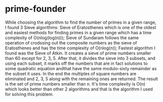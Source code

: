 # prime-founder

While choosing the algorithm to find the number of primes in a given range, I found 3 Sieve algorithms:
Sieve of Eratosthenes which is one of the oldest and easiest methods for finding primes in a given range which has a time complexity of O(nlog(log(n)));
Sieve of Sundaram follows the same operation of crodssing out the composite numbers as the sieve of Eratosthenes and has the time complexity of O(nlog(n));
Fastest algorithm I found was the Sieve of Atkin. It creates a sieve of prime numbers smaller than 60 except for 2, 3, 5. After that, it divides the sieve into 3 subsets, and using each subset, it marks off the numbers that are in fact solutions to some quadratic equation andthat have the same modulo-sixty remainder as the subset it uses. In the end the multiples of square numbers are eliminated and 2, 3, 5 along with the remaining ones are returned. The result is the set of prime numbers smaller than n. It's time complexity is O(n) which looks better than other 2 algorithms and that is the algorithm I used for solving this problem.
